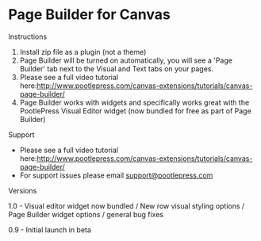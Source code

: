 Page Builder for Canvas
=======================

Instructions

1. Install zip file as a plugin (not a theme)
2. Page Builder will be turned on automatically, you will see a 'Page Builder' tab next to the Visual and Text tabs on your pages.
3. Please see a full video tutorial here:http://www.pootlepress.com/canvas-extensions/tutorials/canvas-page-builder/
4. Page Builder works with widgets and specifically works great with the PootlePress Visual Editor widget (now bundled for free as part of Page Builder)


Support

- Please see a full video tutorial here:http://www.pootlepress.com/canvas-extensions/tutorials/canvas-page-builder/
- For support issues please email support@pootlepress.com


Versions

1.0 - Visual editor widget now bundled / New row visual styling options / Page Builder widget options / general bug fixes

0.9 - Initial launch in beta

